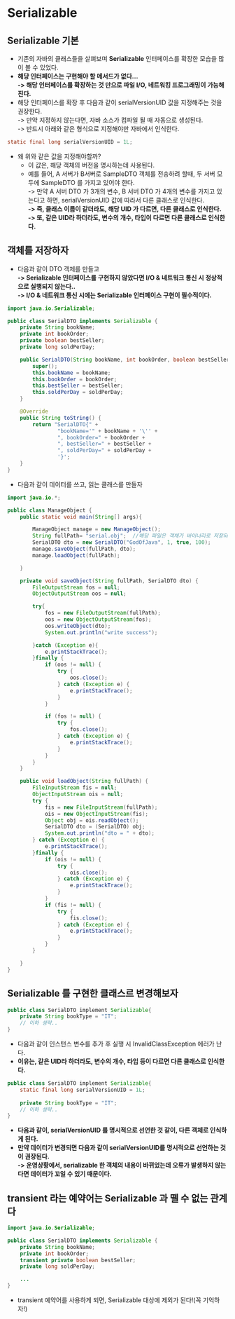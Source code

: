 # Serializable

## Serializable 기본

* 기존의 자바의 클래스들을 살펴보며 **Serializable** 인터페이스를 확장한 모습을 많이 볼 수 있었다.&#x20;
* **해당 인터페이스는 구현해야 할 메서드가 없다...**\
  **-> 해당 인터페이스를 확장하는 것 만으로 파일 I/O, 네트워킹 프로그래밍이 가능해진다.**&#x20;
* 해당 인터페이스를 확장 후 다음과 같이 serialVersionUID 값을 지정해주는 것을 권장한다. \
  \-> 만약 지정하지 않는다면, 자바 소스가 컴파일 될 때 자동으로 생성된다.\
  \-> 반드시 아래와 같은 형식으로 지정해야만 자바에서 인식한다.&#x20;

```java
static final long serialVersionUID = 1L;
```

* 왜 위와 같은 값을 지정해야할까?
  * 이 값은, 해당 객체의 버전을 명시하는데 사용된다.&#x20;
  * 예를 들어, A 서버가 B서버로 SampleDTO 객체를 전송하려 할때, 두 서버 모두에 SampleDTO 를 가지고 있어야 한다. \
    \-> 만약 A 서버 DTO 가 3개의 변수, B 서버 DTO 가 4개의 변수를 가지고 있는다고 하면, serialVersionUID 값에 따라서 다른 클래스로 인식한다.\
    **-> 즉, 클래스 이름이 같더라도, 해당 UID 가 다르면, 다른 클래스로 인식한다.** \
    **-> 또, 같은 UID라 하더라도, 변수의 개수, 타입이 다르면 다른 클래스로 인식한다.**  &#x20;

## 객체를 저장하자&#x20;

* 다음과 같이 DTO 객체를 만들고\
  **-> Serializable 인터페이스를 구현하지 않았다면 I/O & 네트워크 통신 시 정상적으로 실행되지 않는다..**\
  **-> I/O & 네트워크 통신 시에는 Serializable 인터페이스 구현이 필수적이다.**&#x20;

```java
import java.io.Serializable;

public class SerialDTO implements Serializable {
    private String bookName;
    private int bookOrder;
    private boolean bestSeller;
    private long soldPerDay;

    public SerialDTO(String bookName, int bookOrder, boolean bestSeller, long soldPerDay) {
        super();
        this.bookName = bookName;
        this.bookOrder = bookOrder;
        this.bestSeller = bestSeller;
        this.soldPerDay = soldPerDay;
    }

    @Override
    public String toString() {
        return "SerialDTO{" +
                "bookName='" + bookName + '\'' +
                ", bookOrder=" + bookOrder +
                ", bestSeller=" + bestSeller +
                ", soldPerDay=" + soldPerDay +
                '}';
    }
}

```

* 다음과 같이 데이터를 쓰고, 읽는 클래스를 만들자&#x20;

```java
import java.io.*;

public class ManageObject {
    public static void main(String[] args){

        ManageObject manage = new ManageObject();
        String fullPath= "serial.obj";  //해당 파일은 객체가 바이너리로 저장되어 있어서 일반 텍스트 파일로 읽기가 힘들다.
        SerialDTO dto = new SerialDTO("GodOfJava", 1, true, 100);
        manage.saveObject(fullPath, dto);
        manage.loadObject(fullPath);

    }

    private void saveObject(String fullPath, SerialDTO dto) {
        FileOutputStream fos = null;
        ObjectOutputStream oos = null;

        try{
            fos = new FileOutputStream(fullPath);
            oos = new ObjectOutputStream(fos);
            oos.writeObject(dto);
            System.out.println("write success");

        }catch (Exception e){
            e.printStackTrace();
        }finally {
            if (oos != null) {
                try {
                    oos.close();
                } catch (Exception e) {
                    e.printStackTrace();
                }
            }

            if (fos != null) {
                try {
                    fos.close();
                } catch (Exception e) {
                    e.printStackTrace();
                }
            }
        }
    }

    public void loadObject(String fullPath) {
        FileInputStream fis = null;
        ObjectInputStream ois = null;
        try {
            fis = new FileInputStream(fullPath);
            ois = new ObjectInputStream(fis);
            Object obj = ois.readObject();
            SerialDTO dto = (SerialDTO) obj;
            System.out.println("dto = " + dto);
        } catch (Exception e) {
            e.printStackTrace();
        }finally {
            if (ois != null) {
                try {
                    ois.close();
                } catch (Exception e) {
                    e.printStackTrace();
                }
            }
            if (fis != null) {
                try {
                    fis.close();
                } catch (Exception e) {
                    e.printStackTrace();
                }
            }
        }

    }
}

```

## Serializable 를 구현한 클래스르 변경해보자

```java
public class SerialDTO implement Serializable{
    private String bookType = "IT";
    // 이하 생략..
}
```

* 다음과 같이 인스턴스 변수를 추가 후 실행 시 InvalidClassException 에러가 난다.&#x20;
* **이유는, 같은 UID라 하더라도, 변수의 개수, 타입 등이 다르면 다른 클래스로 인식한다.**  &#x20;

```java
public class SerialDTO implement Serializable{
    static final long serialVersionUID = 1L;
    
    private String bookType = "IT";
    // 이하 생략..
}
```

* **다음과 같이, serialVersionUID 를 명시적으로 선언한 것 같이, 다른 객체로 인식하게 된다.**
* **만약 데이터가 변경되면 다음과 같이 serialVersionUID를 명시적으로 선언하는 것이 권장된다.**\
  **-> 운영상황에서, serializable 한 객체의 내용이 바뀌었는데 오류가 발생하지 않는다면 데이터가 꼬일 수 있기 때문이다.**&#x20;

## transient 라는 예약어는 Serializable 과 뗄 수 없는 관계다

```java
import java.io.Serializable;

public class SerialDTO implements Serializable {
    private String bookName;
    private int bookOrder;
    transient private boolean bestSeller;
    private long soldPerDay;

    ...
}

```

* transient 예약어를 사용하게 되면, Serializable 대상에 제외가 된다!(꼭 기억하자!)
